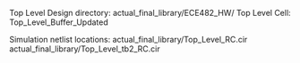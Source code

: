 Top Level Design directory:
actual_final_library/ECE482_HW/
Top Level Cell:
Top_Level_Buffer_Updated

Simulation netlist locations:
actual_final_library/Top_Level_RC.cir
actual_final_library/Top_Level_tb2_RC.cir
